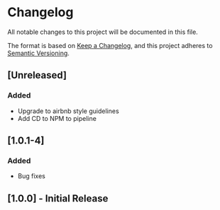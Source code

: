 # Changelog
All notable changes to this project will be documented in this file.

The format is based on [Keep a Changelog](https://keepachangelog.com/en/1.0.0/),
and this project adheres to [Semantic Versioning](https://semver.org/spec/v2.0.0.html).

## [Unreleased]
### Added
- Upgrade to airbnb style guidelines
- Add CD to NPM to pipeline

## [1.0.1-4]
### Added
- Bug fixes

## [1.0.0] - Initial Release